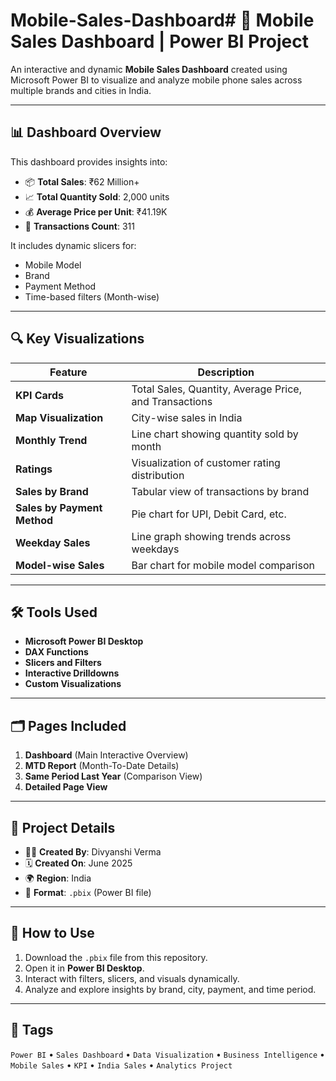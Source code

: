 # Mobile-Sales-Dashboard# 📱 Mobile Sales Dashboard | Power BI Project

An interactive and dynamic **Mobile Sales Dashboard** created using Microsoft Power BI to visualize and analyze mobile phone sales across multiple brands and cities in India.

---

## 📊 Dashboard Overview

This dashboard provides insights into:

- 📦 **Total Sales**: ₹62 Million+
- 📈 **Total Quantity Sold**: 2,000 units
- 💰 **Average Price per Unit**: ₹41.19K
- 🧾 **Transactions Count**: 311

It includes dynamic slicers for:
- Mobile Model
- Brand
- Payment Method
- Time-based filters (Month-wise)

---

## 🔍 Key Visualizations

| Feature | Description |
|--------|-------------|
| **KPI Cards** | Total Sales, Quantity, Average Price, and Transactions |
| **Map Visualization** | City-wise sales in India |
| **Monthly Trend** | Line chart showing quantity sold by month |
| **Ratings** | Visualization of customer rating distribution |
| **Sales by Brand** | Tabular view of transactions by brand |
| **Sales by Payment Method** | Pie chart for UPI, Debit Card, etc. |
| **Weekday Sales** | Line graph showing trends across weekdays |
| **Model-wise Sales** | Bar chart for mobile model comparison |

---

## 🛠️ Tools Used

- **Microsoft Power BI Desktop**
- **DAX Functions**
- **Slicers and Filters**
- **Interactive Drilldowns**
- **Custom Visualizations**

---

## 🗂️ Pages Included

1. **Dashboard** (Main Interactive Overview)
2. **MTD Report** (Month-To-Date Details)
3. **Same Period Last Year** (Comparison View)
4. **Detailed Page View**

---

## 📌 Project Details

- 👩‍💻 **Created By**: Divyanshi Verma
- 🗓️ **Created On**: June 2025
- 🌍 **Region**: India
- 📁 **Format**: `.pbix` (Power BI file)
---

## 🚀 How to Use

1. Download the `.pbix` file from this repository.
2. Open it in **Power BI Desktop**.
3. Interact with filters, slicers, and visuals dynamically.
4. Analyze and explore insights by brand, city, payment, and time period.
---

## 🔖 Tags

`Power BI` • `Sales Dashboard` • `Data Visualization` • `Business Intelligence` • `Mobile Sales` • `KPI` • `India Sales` • `Analytics Project`


